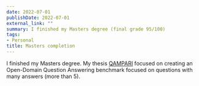 ```yaml
---
date: 2022-07-01
publishDate: 2022-07-01
external_link: ""
summary: I finished my Masters degree (final grade 95/100)
tags:
- Personal
title: Masters completion
---
```

I finished my Masters degree. My thesis [QAMPARI](https://arxiv.org/pdf/2205.12665) focused on creating an Open-Domain Question Answering benchmark focused on questions with many answers (more than 5).
